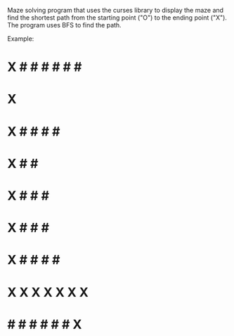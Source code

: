 Maze solving program that uses the curses library to display the maze and find the 
shortest path from the starting point ("O") to the ending point ("X"). The program uses BFS to find the path.

Example:

# X # # # # # # #
# X             #
# X # #   # #   #
# X #       #   #
# X #   #   #   #
# X #   #   #   #
# X #   #   # # #
# X X X X X X X #
# # # # # # # X #
